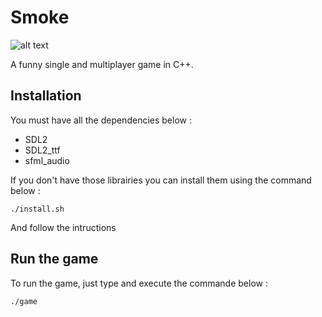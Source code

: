 # Smoke

![alt text](https://github.com/samyasma/CPP/master/src/title.png "Logo Title Text 1")

A funny single and multiplayer game in C++.

## Installation

You must have all the dependencies below :
* SDL2
* SDL2_ttf
* sfml_audio

If you don't have those librairies you can install them using the command below :
```{shell}
./install.sh
```
And follow the intructions

## Run the game

To run the game, just type and execute the commande below :
```{shell}
./game
```
